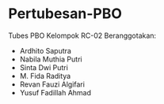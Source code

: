 # Pertubesan-PBO
Tubes PBO Kelompok RC-02
Beranggotakan:
* Ardhito Saputra
* Nabila Muthia Putri
* Sinta Dwi Putri
* M. Fida Raditya
* Revan Fauzi Algifari
* Yusuf Fadillah Ahmad
